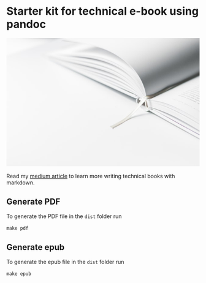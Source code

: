 # Starter kit for technical e-book using pandoc

![Alternative text](./images/cover.jpg)

Read my [medium article][medium-url] to learn more writing technical books with markdown.


## Generate PDF
To generate the PDF file in the `dist` folder run
```
make pdf
```

## Generate epub
To generate the epub file in the `dist` folder run
```
make epub
```

[medium-url]: https://medium.com/@golosay

